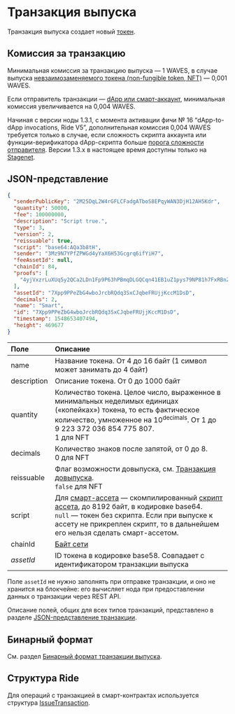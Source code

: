 # Транзакция выпуска

Транзакция выпуска создает новый [токен](/ru/blockchain/token/).

## Комиссия за транзакцию

Минимальная комиссия за транзакцию выпуска — 1 WAVES, в случае выпуска [невзаимозаменяемого токена (non-fungible token, NFT)](/ru/blockchain/token/non-fungible-token) — 0,001 WAVES.

Если отправитель транзакции — [dApp или смарт-аккаунт](/ru/blockchain/account/dapp), минимальная комиссия увеличивается на 0,004 WAVES.

Начиная с версии ноды 1.3.1, с момента активации фичи №&nbsp;16 “dApp-to-dApp invocations, Ride V5”, дополнительная комиссия 0,004 WAVES требуется только в случае, если сложность скрипта аккаунта или функции-верификатора dApp-скрипта больше [порога сложности отправителя](/ru/ride/limits/). Версии 1.3.x в настоящее время доступны только на [Stagenet](/ru/blockchain/blockchain-network/).

## JSON-представление

```json
{
  "senderPublicKey": "2M25DqL2W4rGFLCFadgATboS8EPqyWAN3DjH12AH5Kdr",
  "quantity": 50000,
  "fee": 100000000,
  "description": "Script true.",
  "type": 3,
  "version": 2,
  "reissuable": true,
  "script": "base64:AQa3b8tH",
  "sender": "3Mz9N7YPfZPWGd4yYaX6H53Gcgrq6ifYiH7",
  "feeAssetId": null,
  "chainId": 84,
  "proofs": [
    "4yjVxzrLuXUq5y2QCa2LDn1Fp9P63hPBmqDLGQCqn41EB1uZ1pys79NP81h7FxRBnZSbpNGbz1xjwckHcPAQHmFX"
  ],
  "assetId": "7Xpp9PPeZbG4wboJrcbRQdq3SxCJqbeFRUjjKccM1DsD",
  "decimals": 2,
  "name": "Smart",
  "id": "7Xpp9PPeZbG4wboJrcbRQdq3SxCJqbeFRUjjKccM1DsD",
  "timestamp": 1548653407494,
  "height": 469677
}
```

| Поле | Описание |
| :--- | :--- |
| name | Название токена. От 4 до 16 байт (1 символ может занимать до 4 байт) |
| description | Описание токена. От 0 до 1000 байт |
| quantity | Количество токена. Целое число, выраженное в минимальных неделимых единицах («копейках») токена, то есть фактическое количество, умноженное на 10<sup>decimals</sup>. От 1 до 9&nbsp;223&nbsp;372&nbsp;036&nbsp;854&nbsp;775&nbsp;807.<br>1 для NFT |
| decimals | Количество знаков после запятой, от 0 до 8.<br>0 для NFT |
| reissuable | Флаг возможности довыпуска, см. [Транзакция довыпуска](/ru/blockchain/transaction-type/reissue-transaction).<br>`false` для NFT |
| script | Для [смарт-ассета](/ru/blockchain/token/smart-asset) — скомпилированный [скрипт ассета](/ru/ride/script/script-types/asset-script), до 8192 байт, в кодировке base64.<br>`null` — токен без скрипта. Если при выпуске к ассету не прикреплен скрипт, то в дальнейшем его нельзя сделать смарт-ассетом. |
| chainId | [Байт сети](/ru/blockchain/blockchain-network/#байт-сети) |
| *assetId* | ID токена в кодировке base58. Совпадает с идентификатором транзакции выпуска |

Поле `assetId` не нужно заполнять при отправке транзакции, и оно не хранится на блокчейне: его вычисляет нода при предоставлении данных о транзакции через REST API.

Описание полей, общих для всех типов транзакций, представлено в разделе [JSON-представление транзакции](/ru/blockchain/transaction/#json-представление-транзакции).

## Бинарный формат

См. раздел [Бинарный формат транзакции выпуска](/ru/blockchain/binary-format/transaction-binary-format/issue-transaction-binary-format).

## Структура Ride

Для операций с транзакцией в смарт-контрактах используется структура [IssueTransaction](/ru/ride/structures/transaction-structures/issue-transaction).

